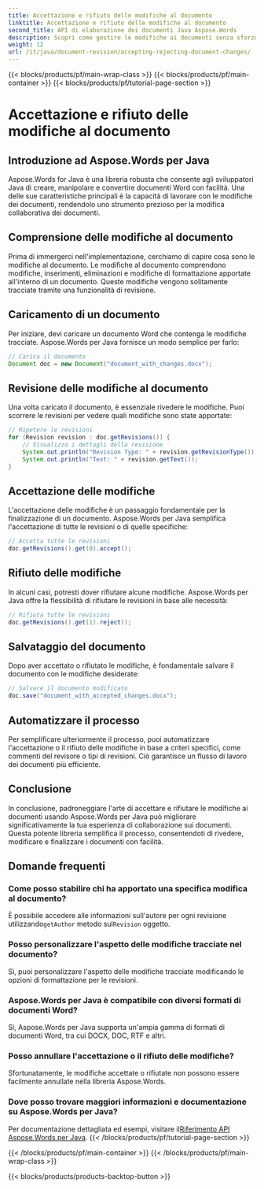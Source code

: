 ```yaml
---
title: Accettazione e rifiuto delle modifiche al documento
linktitle: Accettazione e rifiuto delle modifiche al documento
second_title: API di elaborazione dei documenti Java Aspose.Words
description: Scopri come gestire le modifiche ai documenti senza sforzo con Aspose.Words per Java. Accetta e rifiuta le revisioni senza problemi.
weight: 12
url: /it/java/document-revision/accepting-rejecting-document-changes/
---
```


{{< blocks/products/pf/main-wrap-class >}}
{{< blocks/products/pf/main-container >}}
{{< blocks/products/pf/tutorial-page-section >}}

# Accettazione e rifiuto delle modifiche al documento


## Introduzione ad Aspose.Words per Java

Aspose.Words for Java è una libreria robusta che consente agli sviluppatori Java di creare, manipolare e convertire documenti Word con facilità. Una delle sue caratteristiche principali è la capacità di lavorare con le modifiche dei documenti, rendendolo uno strumento prezioso per la modifica collaborativa dei documenti.

## Comprensione delle modifiche al documento

Prima di immergerci nell'implementazione, cerchiamo di capire cosa sono le modifiche al documento. Le modifiche al documento comprendono modifiche, inserimenti, eliminazioni e modifiche di formattazione apportate all'interno di un documento. Queste modifiche vengono solitamente tracciate tramite una funzionalità di revisione.

## Caricamento di un documento

Per iniziare, devi caricare un documento Word che contenga le modifiche tracciate. Aspose.Words per Java fornisce un modo semplice per farlo:

```java
// Carica il documento
Document doc = new Document("document_with_changes.docx");
```

## Revisione delle modifiche al documento

Una volta caricato il documento, è essenziale rivedere le modifiche. Puoi scorrere le revisioni per vedere quali modifiche sono state apportate:

```java
// Ripetere le revisioni
for (Revision revision : doc.getRevisions()) {
    // Visualizza i dettagli della revisione
    System.out.println("Revision Type: " + revision.getRevisionType());
    System.out.println("Text: " + revision.getText());
}
```

## Accettazione delle modifiche

L'accettazione delle modifiche è un passaggio fondamentale per la finalizzazione di un documento. Aspose.Words per Java semplifica l'accettazione di tutte le revisioni o di quelle specifiche:

```java
// Accetta tutte le revisioni
doc.getRevisions().get(0).accept();
```

## Rifiuto delle modifiche

In alcuni casi, potresti dover rifiutare alcune modifiche. Aspose.Words per Java offre la flessibilità di rifiutare le revisioni in base alle necessità:

```java
// Rifiuta tutte le revisioni
doc.getRevisions().get(1).reject();
```

## Salvataggio del documento

Dopo aver accettato o rifiutato le modifiche, è fondamentale salvare il documento con le modifiche desiderate:

```java
// Salvare il documento modificato
doc.save("document_with_accepted_changes.docx");
```

## Automatizzare il processo

Per semplificare ulteriormente il processo, puoi automatizzare l'accettazione o il rifiuto delle modifiche in base a criteri specifici, come commenti del revisore o tipi di revisioni. Ciò garantisce un flusso di lavoro dei documenti più efficiente.

## Conclusione

In conclusione, padroneggiare l'arte di accettare e rifiutare le modifiche ai documenti usando Aspose.Words per Java può migliorare significativamente la tua esperienza di collaborazione sui documenti. Questa potente libreria semplifica il processo, consentendoti di rivedere, modificare e finalizzare i documenti con facilità.

## Domande frequenti

### Come posso stabilire chi ha apportato una specifica modifica al documento?

 È possibile accedere alle informazioni sull'autore per ogni revisione utilizzando`getAuthor` metodo sul`Revision` oggetto.

### Posso personalizzare l'aspetto delle modifiche tracciate nel documento?

Sì, puoi personalizzare l'aspetto delle modifiche tracciate modificando le opzioni di formattazione per le revisioni.

### Aspose.Words per Java è compatibile con diversi formati di documenti Word?

Sì, Aspose.Words per Java supporta un'ampia gamma di formati di documenti Word, tra cui DOCX, DOC, RTF e altri.

### Posso annullare l'accettazione o il rifiuto delle modifiche?

Sfortunatamente, le modifiche accettate o rifiutate non possono essere facilmente annullate nella libreria Aspose.Words.

### Dove posso trovare maggiori informazioni e documentazione su Aspose.Words per Java?

 Per documentazione dettagliata ed esempi, visitare il[Riferimento API Aspose.Words per Java](https://reference.aspose.com/words/java/).
{{< /blocks/products/pf/tutorial-page-section >}}

{{< /blocks/products/pf/main-container >}}
{{< /blocks/products/pf/main-wrap-class >}}

{{< blocks/products/products-backtop-button >}}
